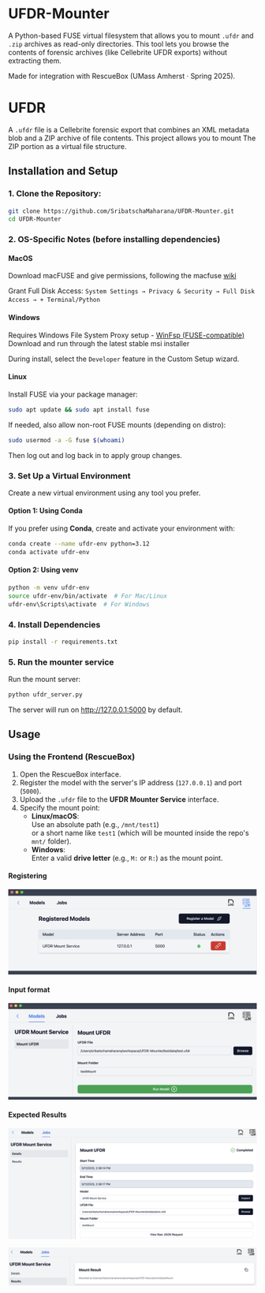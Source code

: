 # UFDR-Mounter

A Python-based FUSE virtual filesystem that allows you to mount `.ufdr` and `.zip` archives as read-only directories. This tool lets you browse the contents of forensic archives (like Cellebrite UFDR exports) without extracting them.

Made for integration with RescueBox (UMass Amherst · Spring 2025).


# UFDR

A `.ufdr` file is a Cellebrite forensic export that combines an XML metadata blob and a ZIP archive of file contents. This project allows you to mount The ZIP portion as a virtual file structure.

## Installation and Setup

### 1. Clone the Repository:
```bash
git clone https://github.com/SribatschaMaharana/UFDR-Mounter.git
cd UFDR-Mounter
```

### 2. OS-Specific Notes (before installing dependencies)

#### MacOS 

Download macFUSE and give permissions, following the macfuse [wiki](https://github.com/macfuse/macfuse/wiki/Getting-Started)

Grant Full Disk Access: `System Settings → Privacy & Security → Full Disk Access → + Terminal/Python`


#### Windows 
Requires Windows File System Proxy setup - [WinFsp (FUSE-compatible)](https://github.com/winfsp/winfsp/releases)
Download and run through the latest stable msi installer

During install, select the `Developer` feature in the Custom Setup wizard.

#### Linux 
Install FUSE via your package manager:

```bash
sudo apt update && sudo apt install fuse
```
If needed, also allow non-root FUSE mounts (depending on distro):
```bash
sudo usermod -a -G fuse $(whoami)
```

Then log out and log back in to apply group changes.


### 3. Set Up a Virtual Environment
Create a new virtual environment using any tool you prefer. 

#### Option 1: Using Conda

If you prefer using **Conda**, create and activate your environment with:

```bash
conda create --name ufdr-env python=3.12
conda activate ufdr-env
```

#### Option 2: Using venv
```bash
python -m venv ufdr-env
source ufdr-env/bin/activate  # For Mac/Linux
ufdr-env\Scripts\activate  # For Windows
```

### 4. Install Dependencies
```bash
pip install -r requirements.txt
```

### 5. Run the mounter service

Run the mount server:
```bash
python ufdr_server.py
```
The server will run on http://127.0.0.1:5000 by default.

## Usage

### Using the Frontend (RescueBox)

1. Open the RescueBox interface.
2. Register the model with the server's IP address (`127.0.0.1`) and port (`5000`).
3. Upload the `.ufdr` file to the **UFDR Mounter Service** interface.
4. Specify the mount point:
   - **Linux/macOS**:  
     Use an absolute path (e.g., `/mnt/test1`)  
     or a short name like `test1` (which will be mounted inside the repo's `mnt/` folder).
   - **Windows**:  
     Enter a valid **drive letter** (e.g., `M:` or `R:`) as the mount point.

#### Registering

![Register](./resources/Register.png)

#### Input format

![Input](./resources/Input.png)

#### Expected Results

![Detail](./resources/Details.png)

![Result](./resources/Result.png)



